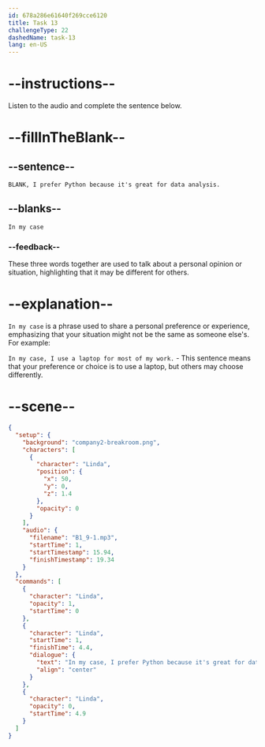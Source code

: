 ```yaml
---
id: 678a286e61640f269cce6120
title: Task 13
challengeType: 22
dashedName: task-13
lang: en-US
---
```


<!-- (audio) Linda: In my case, I prefer Python because it's great for data analysis. -->

# --instructions--

Listen to the audio and complete the sentence below.

# --fillInTheBlank--

## --sentence--

`BLANK, I prefer Python because it's great for data analysis.`

## --blanks--

`In my case`

### --feedback--

These three words together are used to talk about a personal opinion or situation, highlighting that it may be different for others.

# --explanation--

`In my case` is a phrase used to share a personal preference or experience, emphasizing that your situation might not be the same as someone else's. For example:

`In my case, I use a laptop for most of my work.` - This sentence means that your preference or choice is to use a laptop, but others may choose differently.

# --scene--

```json
{
  "setup": {
    "background": "company2-breakroom.png",
    "characters": [
      {
        "character": "Linda",
        "position": {
          "x": 50,
          "y": 0,
          "z": 1.4
        },
        "opacity": 0
      }
    ],
    "audio": {
      "filename": "B1_9-1.mp3",
      "startTime": 1,
      "startTimestamp": 15.94,
      "finishTimestamp": 19.34
    }
  },
  "commands": [
    {
      "character": "Linda",
      "opacity": 1,
      "startTime": 0
    },
    {
      "character": "Linda",
      "startTime": 1,
      "finishTime": 4.4,
      "dialogue": {
        "text": "In my case, I prefer Python because it's great for data analysis.",
        "align": "center"
      }
    },
    {
      "character": "Linda",
      "opacity": 0,
      "startTime": 4.9
    }
  ]
}
```
